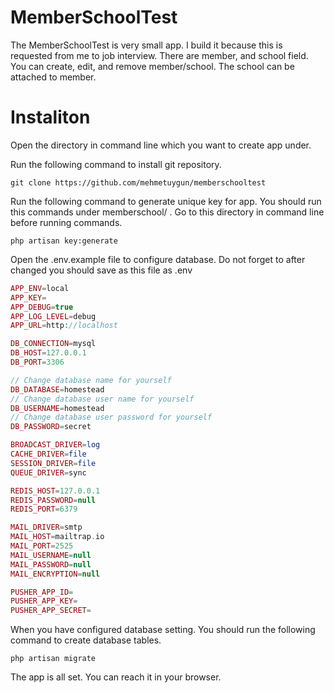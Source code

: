 # MemberSchoolTest
  The MemberSchoolTest is very small app. I build it because this is requested from me to job interview. There are member, and school field. You can create, edit, and remove member/school. The school can be attached to member.
 
# Instaliton
  Open the directory in command line which you want to create app under.
  
  Run the following command to install git repository.
  ```
  git clone https://github.com/mehmetuygun/memberschooltest
  ```
  Run the following command to generate unique key for app. You should run this commands under memberschool/ . Go to this     directory in command line before running commands.
  ```
  php artisan key:generate
  ```
  Open the .env.example file to configure database. Do not forget to after changed you should save as this file as .env 
  
  ```php
  APP_ENV=local
  APP_KEY=
  APP_DEBUG=true
  APP_LOG_LEVEL=debug
  APP_URL=http://localhost

  DB_CONNECTION=mysql
  DB_HOST=127.0.0.1
  DB_PORT=3306
  
  // Change database name for yourself
  DB_DATABASE=homestead
  // Change database user name for yourself
  DB_USERNAME=homestead
  // Change database user password for yourself
  DB_PASSWORD=secret

  BROADCAST_DRIVER=log
  CACHE_DRIVER=file
  SESSION_DRIVER=file
  QUEUE_DRIVER=sync

  REDIS_HOST=127.0.0.1
  REDIS_PASSWORD=null
  REDIS_PORT=6379

  MAIL_DRIVER=smtp
  MAIL_HOST=mailtrap.io
  MAIL_PORT=2525
  MAIL_USERNAME=null
  MAIL_PASSWORD=null
  MAIL_ENCRYPTION=null

  PUSHER_APP_ID=
  PUSHER_APP_KEY=
  PUSHER_APP_SECRET=
  ```
  When you have configured database setting. You should run the following command to create database tables.
  ```
  php artisan migrate
  ```
  The app is all set. You can reach it in your browser. 
